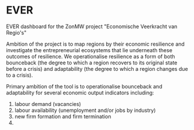 # EVER
EVER dashboard for the ZonMW project "Economische Veerkracht van Regio's"

Ambition of the project is to map regions by their economic resilience and investigate the entrepreneurial ecosystems that lie underneath these outcomes of resilience. We operationalise resilience as a form of both bounceback (the degree to which a region recovers to its original state before a crisis) and adaptability (the degree to which a region changes due to a crisis).

Primary ambition of the tool is to operationalise bounceback and adaptability for several economic output indicators including:
1) labour demand (vacancies)
2) labour availability (unemployment and/or jobs by industry)
3) new firm formation and firm termination
4) 